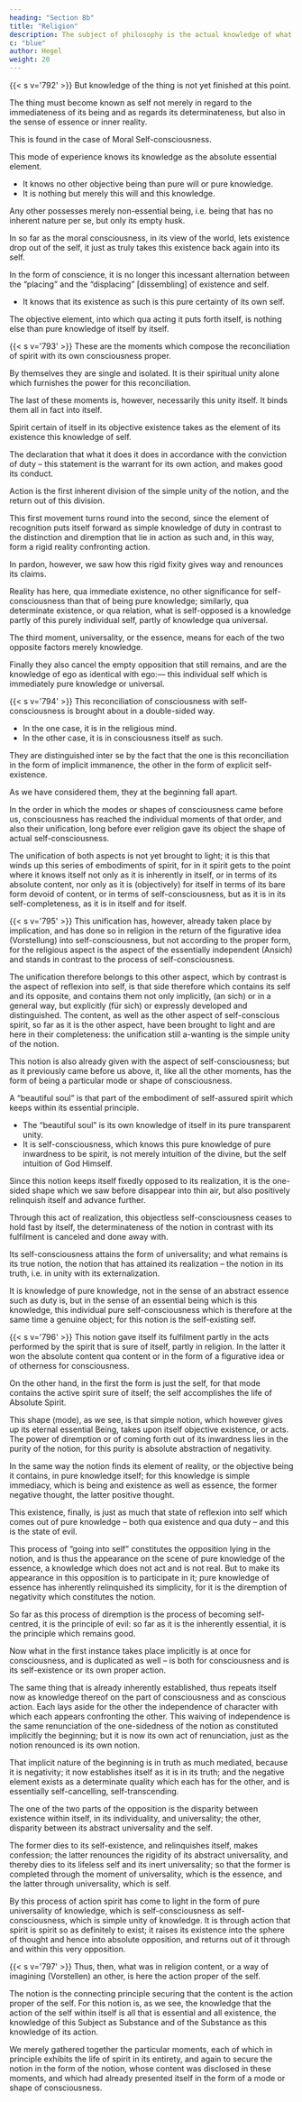 ```yaml
---
heading: "Section 8b"
title: "Religion"
description: The subject of philosophy is the actual knowledge of what truly is.
c: "blue"
author: Hegel
weight: 20
---
```



{{< s v='792' >}} But knowledge of the thing is not yet finished at this point. 

The thing must become known as self not merely in regard to the immediateness of its being and as regards its determinateness, but also in the sense of essence or inner reality. 

This is found in the case of Moral Self-consciousness. 

This mode of experience knows its knowledge as the absolute essential element. 
- It knows no other objective being than pure will or pure knowledge. 
- It is nothing but merely this will and this knowledge. 

Any other possesses merely non-essential being, i.e. being that has no inherent nature per se, but only its empty husk. 

In so far as the moral consciousness, in its view of the world, lets existence drop out of the self, it just as truly takes this existence back again into its self. 

In the form of conscience, it is no longer this incessant alternation between the “placing” and the “displacing” [dissembling] of existence and self.
- It knows that its existence as such is this pure certainty of its own self.

The objective element, into which qua acting it puts forth itself, is nothing else than pure knowledge of itself by itself.


{{< s v='793' >}} These are the moments which compose the reconciliation of spirit with its own consciousness proper. 

By themselves they are single and isolated. It is their spiritual unity alone which furnishes the power for this reconciliation. 

The last of these moments is, however, necessarily this unity itself. It binds them all in fact into itself. 

Spirit certain of itself in its objective existence takes as the element of its existence this knowledge of self. 

The declaration that what it does it does in accordance with the conviction of duty – this statement is the warrant for its own action, and makes good its conduct.

Action is the first inherent division of the simple unity of the notion, and the return out of this division. 

This first movement turns round into the second, since the element of recognition puts itself forward as simple knowledge of duty in contrast to the distinction and diremption that lie in action as such and, in this way, form a rigid reality confronting action. 

In pardon, however, we saw how this rigid fixity gives way and renounces its claims. 

Reality has here, qua immediate existence, no other significance for self-consciousness than that of being pure knowledge; similarly, qua determinate existence, or qua relation, what is self-opposed is a knowledge partly of this purely individual self, partly of knowledge qua universal. 

The third moment, universality, or the essence, means for each of the two opposite factors merely knowledge. 

Finally they also cancel the empty opposition that still remains, and are the knowledge of ego as identical with ego:— this individual self which is immediately pure knowledge or universal.


{{< s v='794' >}}  This reconciliation of consciousness with self-consciousness is brought about in a double-sided way. 
- In the one case, it is in the religious mind.
- In the other case, it is in consciousness itself as such. 

They are distinguished inter se by the fact that the one is this reconciliation in the form of implicit immanence, the other in the form of explicit self-existence. 

As we have considered them, they at the beginning fall apart. 

In the order in which the modes or shapes of consciousness came before us, consciousness has reached the individual moments of that order, and also their unification, long before ever religion gave its object the shape of actual self-consciousness. 

The unification of both aspects is not yet brought to light; it is this that winds up this series of embodiments of spirit, for in it spirit gets to the point where it knows itself not only as it is inherently in itself, or in terms of its absolute content, nor only as it is (objectively) for itself in terms of its bare form devoid of content, or in terms of self-consciousness, but as it is in its self-completeness, as it is in itself and for itself.


{{< s v='795' >}} This unification has, however, already taken place by implication, and has done so in religion in the return of the figurative idea (Vorstellung) into self-consciousness, but not according to the proper form, for the religious aspect is the aspect of the essentially independent (Ansich) and stands in contrast to the process of self-consciousness. 

The unification therefore belongs to this other aspect, which by contrast is the aspect of reflexion into self, is that side therefore which contains its self and its opposite, and contains them not only implicitly, (an sich) or in a general way, but explicitly (für sich) or expressly developed and distinguished. The content, as well as the other aspect of self-conscious spirit, so far as it is the other aspect, have been brought to light and are here in their completeness: the unification still a-wanting is the simple unity of the notion. 

This notion is also already given with the aspect of self-consciousness; but as it previously came before us above, it, like all the other moments, has the form of being a particular mode or shape of consciousness. 

A “beautiful soul” is that part of the embodiment of self-assured spirit which keeps within its essential principle. 
- The “beautiful soul” is its own knowledge of itself in its pure transparent unity.
- It is self-consciousness, which knows this pure knowledge of pure inwardness to be spirit, is not merely intuition of the divine, but the self intuition of God Himself.

Since this notion keeps itself fixedly opposed to its realization, it is the one-sided shape which we saw before disappear into thin air, but also positively relinquish itself and advance further. 

Through this act of realization, this objectless self-consciousness ceases to hold fast by itself, the determinateness of the notion in contrast with its fulfilment is canceled and done away with. 

Its self-consciousness attains the form of universality; and what remains is its true notion, the notion that has attained its realization – the notion in its truth, i.e. in unity with its externalization. 

It is knowledge of pure knowledge, not in the sense of an abstract essence such as duty is, but in the sense of an essential being which is this knowledge, this individual pure self-consciousness which is therefore at the same time a genuine object; for this notion is the self-existing self.


{{< s v='796' >}} This notion gave itself its fulfilment partly in the acts performed by the spirit that is sure of itself, partly in religion. In the latter it won the absolute content qua content or in the form of a figurative idea or of otherness for consciousness. 

On the other hand, in the first the form is just the self, for that mode contains the active spirit sure of itself; the self accomplishes the life of Absolute Spirit. 

This shape (mode), as we see, is that simple notion, which however gives up its eternal essential Being, takes upon itself objective existence, or acts. The power of diremption or of coming forth out of its inwardness lies in the purity of the notion, for this purity is absolute abstraction of negativity. 

In the same way the notion finds its element of reality, or the objective being it contains, in pure knowledge itself; for this knowledge is simple immediacy, which is being and existence as well as essence, the former negative thought, the latter positive thought. 

This existence, finally, is just as much that state of reflexion into self which comes out of pure knowledge – both qua existence and qua duty – and this is the state of evil. 

This process of “going into self” constitutes the opposition lying in the notion, and is thus the appearance on the scene of pure knowledge of the essence, a knowledge which does not act and is not real. But to make its appearance in this opposition is to participate in it; pure knowledge of essence has inherently relinquished its simplicity, for it is the diremption of negativity which constitutes the notion. 

So far as this process of diremption is the process of becoming self-centred, it is the principle of evil: so far as it is the inherently essential, it is the principle which remains good.

Now what in the first instance takes place implicitly is at once for consciousness, and is duplicated as well – is both for consciousness and is its self-existence or its own proper action. 

The same thing that is already inherently established, thus repeats itself now as knowledge thereof on the part of consciousness and as conscious action. Each lays aside for the other the independence of character with which each appears confronting the other. This waiving of independence is the same renunciation of the one-sidedness of the notion as constituted implicitly the beginning; but it is now its own act of renunciation, just as the notion renounced is its own notion. 

That implicit nature of the beginning is in truth as much mediated, because it is negativity; it now establishes itself as it is in its truth; and the negative element exists as a determinate quality which each has for the other, and is essentially self-cancelling, self-transcending. 

The one of the two parts of the opposition is the disparity between existence within itself, in its individuality, and universality; the other, disparity between its abstract universality and the self. 

The former dies to its self-existence, and relinquishes itself, makes confession; the latter renounces the rigidity of its abstract universality, and thereby dies to its lifeless self and its inert universality; so that the former is completed through the moment of universality, which is the essence, and the latter through universality, which is self. 

By this process of action spirit has come to light in the form of pure universality of knowledge, which is self-consciousness as self-consciousness, which is simple unity of knowledge. It is through action that spirit is spirit so as definitely to exist; it raises its existence into the sphere of thought and hence into absolute opposition, and returns out of it through and within this very opposition.


{{< s v='797' >}} Thus, then, what was in religion content, or a way of imagining (Vorstellen) an other, is here the action proper of the self. 

The notion is the connecting principle securing that the content is the action proper of the self. For this notion is, as we see, the knowledge that the action of the self within itself is all that is essential and all existence, the knowledge of this Subject as Substance and of the Substance as this knowledge of its action. 

We merely gathered together the particular moments, each of which in principle exhibits the life of spirit in its entirety, and again to secure the notion in the form of the notion, whose content was disclosed in these moments, and which had already presented itself in the form of a mode or shape of consciousness.

